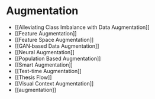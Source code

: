 # Augmentation


- [[Alleviating Class Imbalance with Data Augmentation]] 
- [[Feature Augmentation]] 
- [[Feature Space Augmentation]] 
- [[GAN‐based Data Augmentation]] 
- [[Neural Augmentation]] 
- [[Population Based Augmentation]] 
- [[Smart Augmentation]] 
- [[Test-time Augmentation]] 
- [[Thesis Flow]] 
- [[Visual Context Augmentation]] 
- [[augmentation]] 
